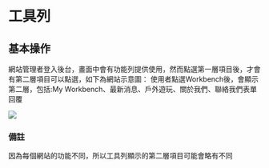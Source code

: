 # 工具列

## 基本操作

網站管理者登入後台，畫面中會有功能列提供使用，然而點選第一層項目後，才會有第二層項目可以點選，如下為網站示意圖：
使用者點選Workbench後，會顯示第二層，包括:My Workbench、最新消息、戶外遊玩、關於我們、聯絡我們表單回覆

![](/_image/workbench/CleanShot-20220822134224@2x.png)

### 備註
因為每個網站的功能不同，所以工具列顯示的第二層項目可能會略有不同
